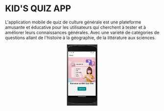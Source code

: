 # KID'S QUIZ APP
L'application mobile de quiz de culture générale est une plateforme amusante et éducative pour les utilisateurs qui cherchent à tester et à améliorer leurs connaissances générales. Avec une variété de catégories de questions allant de l'histoire à la géographie, de la littérature aux sciences.

<p align="center">
  <a href="https://snack.expo.dev/@nadambassa/98a642?platform=android"><img height="200" src="https://github.com/NadineAmbassa/ProjetsPerso_AppMobileQuiz/blob/main/assets/Capture%20d%E2%80%99%C3%A9cran%202023-03-22%20105912.png"></a>
</p>

